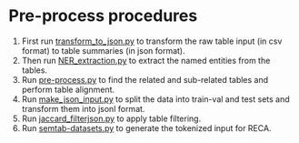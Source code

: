 # Pre-process procedures

1. First run [transform_to_json.py](https://github.com/RECA-paper/RECA/blob/main/Semtab/pre-process/transform_to_json.py) to transform the raw table input (in csv format) to table summaries (in json format).
2. Then run [NER_extraction.py](https://github.com/RECA-paper/RECA/blob/main/Semtab/pre-process/NER_extraction.py) to extract the named entities from the tables.
3. Run [pre-process.py](https://github.com/RECA-paper/RECA/blob/main/Semtab/pre-process/pre-process.py) to find the related and sub-related tables and perform table alignment.
4. Run [make_json_input.py](https://github.com/RECA-paper/RECA/blob/main/Semtab/pre-process/make_json_input.py) to split the data into train-val and test sets and transform them into jsonl format.
5. Run [jaccard_filterjson.py](https://github.com/RECA-paper/RECA/blob/main/Semtab/pre-process/jaccard_filterjson.py) to apply table filtering.
6. Run [semtab-datasets.py](https://github.com/RECA-paper/RECA/blob/main/Semtab/pre-process/semtab-datasets.py) to generate the tokenized input for RECA.
